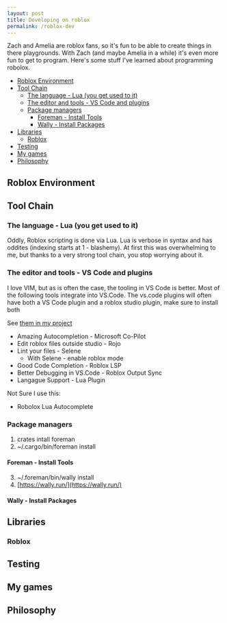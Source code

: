 ```yaml
---
layout: post
title: Developing on roblox
permalink: /roblox-dev
---
```


Zach and Amelia are roblox fans, so it's fun to be able to create things in there playgrounds. With Zach (and maybe Amelia in a while) it's even more fun to get to program. Here's some stuff I've learned about programming robolox.

<!-- prettier-ignore-start -->


<!-- vim-markdown-toc-start -->

- [Roblox Environment](#roblox-environment)
- [Tool Chain](#tool-chain)
    - [The language - Lua (you get used to it)](#the-language---lua-you-get-used-to-it)
    - [The editor and tools - VS Code and plugins](#the-editor-and-tools---vs-code-and-plugins)
    - [Package managers](#package-managers)
        - [Foreman - Install Tools](#foreman---install-tools)
        - [Wally - Install Packages](#wally---install-packages)
- [Libraries](#libraries)
    - [Roblox](#roblox)
- [Testing](#testing)
- [My games](#my-games)
- [Philosophy](#philosophy)

<!-- vim-markdown-toc-end -->
<!-- prettier-ignore-end -->

## Roblox Environment

## Tool Chain

### The language - Lua (you get used to it)

Oddly, Roblox scripting is done via Lua. Lua is verbose in syntax and has oddites (indexing starts at 1 - blashemy). At first this was overwhelming to me, but thanks to a very strong tool chain, you stop worrying about it.

### The editor and tools - VS Code and plugins

I love VIM, but as is often the case, the tooling in VS Code is better. Most of the following tools integrate into VS.Code. The vs.code plugins will often have both a VS Code plugin and a roblox studio plugin, make sure to install both

See [them in my project](https://github.com/idvorkin/cat-lady-2/blob/main/.vscode/extensions.json)

- Amazing Autocompletion - Microsoft Co-Pilot
- Edit roblox files outside studio - Rojo
- Lint your files - Selene
  - With Selene - enable roblox mode
- Good Code Completion - Roblox LSP
- Better Debugging in VS.Code - Roblox Output Sync
- Langague Support - Lua Plugin

Not Sure I use this:

- Robolox Lua Autocomplete

### Package managers

1. crates intall foreman
2. ~/.cargo/bin/foreman install

#### Foreman - Install Tools

3. ~/.foreman/bin/wally install
4. [https://wally.run/](https://wally.run/)

#### Wally - Install Packages

## Libraries

### Roblox

## Testing

## My games

## Philosophy

